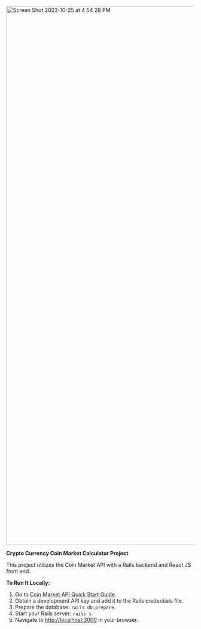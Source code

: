 <img width="1440" alt="Screen Shot 2023-10-25 at 4 54 28 PM" src="https://github.com/Warsama-Gabriel/CryptoCalculator/assets/5305698/029b93b6-c4d3-442c-ace1-446435adb412">

**Crypto Currency Coin Market Calculator Project**

This project utilizes the Coin Market API with a Rails backend and React JS front end.

**To Run It Locally:**

1. Go to [Coin Market API Quick Start Guide](https://coinmarketcap.com/api/documentation/v1/#section/Quick-Start-Guide).
2. Obtain a development API key and add it to the Rails credentials file.
3. Prepare the database: `rails db:prepare`.
4. Start your Rails server: `rails s`.
5. Navigate to [http://localhost:3000](http://localhost:3000) in your browser.

